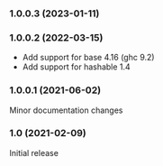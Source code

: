 ### 1.0.0.3 (2023-01-11)

### 1.0.0.2 (2022-03-15)

- Add support for base 4.16 (ghc 9.2)
- Add support for hashable 1.4

### 1.0.0.1 (2021-06-02)

Minor documentation changes

### 1.0 (2021-02-09)

Initial release
